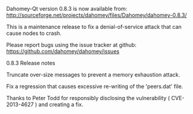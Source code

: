 Dahomey-Qt version 0.8.3 is now available from:
  http://sourceforge.net/projects/dahomey/files/Dahomey/dahomey-0.8.3/

This is a maintenance release to fix a denial-of-service attack that
can cause nodes to crash.

Please report bugs using the issue tracker at github:
  https://github.com/dahomey/dahomey/issues

0.8.3 Release notes

Truncate over-size messages to prevent a memory exhaustion attack.

Fix a regression that causes excessive re-writing of the 'peers.dat' file.


Thanks to Peter Todd for responsibly disclosing the vulnerability
( CVE-2013-4627 ) and creating a fix.
